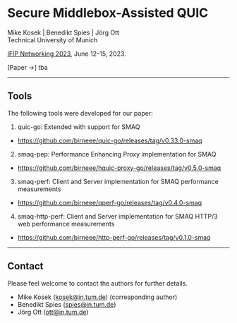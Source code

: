 # Secure Middlebox-Assisted QUIC

Mike Kosek | Benedikt Spies | Jörg Ott  
Technical University of Munich

[IFIP Networking 2023](https://networking.ifip.org/2023/), June 12&ndash;15, 2023.

[Paper &rarr;] tba

---

## Tools

The following tools were developed for our paper:

1. quic-go: Extended with support for SMAQ
* https://github.com/birneee/quic-go/releases/tag/v0.33.0-smaq

2. smaq-pep: Performance Enhancing Proxy implementation for SMAQ
* https://github.com/birneee/hquic-proxy-go/releases/tag/v0.5.0-smaq

3. smaq-perf: Client and Server implementation for SMAQ performance measurements
* https://github.com/birneee/qperf-go/releases/tag/v0.4.0-smaq

4. smaq-http-perf: Client and Server implementation for SMAQ HTTP/3 web performance measurements
* https://github.com/birneee/http-perf-go/releases/tag/v0.1.0-smaq

---

## Contact

Please feel welcome to contact the authors for further details.

* Mike Kosek (kosek@in.tum.de) (corresponding author)
* Benedikt Spies (spies@in.tum.de)
* Jörg Ott (ott@in.tum.de)